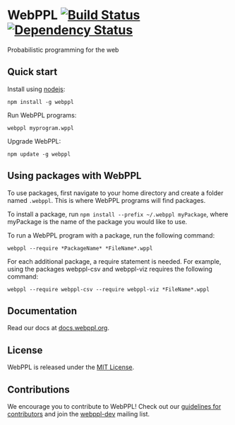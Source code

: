 WebPPL [![Build Status](https://travis-ci.org/probmods/webppl.svg?branch=dev)](https://travis-ci.org/probmods/webppl) [![Dependency Status](https://david-dm.org/probmods/webppl.svg)](https://david-dm.org/probmods/webppl)
======

Probabilistic programming for the web

## Quick start

Install using [nodejs](http://nodejs.org):

    npm install -g webppl

Run WebPPL programs:

    webppl myprogram.wppl

Upgrade WebPPL:

    npm update -g webppl
## Using packages with WebPPL
To use packages, first navigate to your home directory and create a folder named ```.webppl```. This is where WebPPL programs will find packages.

To install a package, run ```npm install --prefix ~/.webppl myPackage```, where myPackage is the name of the package you would like to use. 

To run a WebPPL program with a package, run the following command:

```webppl --require *PackageName* *FileName*.wppl```

For each additional package, a require statement is needed. For example, using the packages webppl-csv and webppl-viz requires the following command:

```webppl --require webppl-csv --require webppl-viz *FileName*.wppl```

## Documentation

Read our docs at [docs.webppl.org](http://docs.webppl.org/).

## License

WebPPL is released under the [MIT License](LICENSE.md).

## Contributions

We encourage you to contribute to WebPPL! Check out our [guidelines for contributors](CONTRIBUTING.md) and join the [webppl-dev](https://groups.google.com/forum/#!forum/webppl-dev) mailing list.
